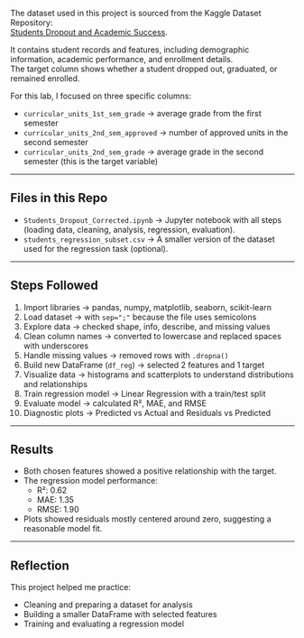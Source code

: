 The dataset used in this project is sourced from the Kaggle Dataset Repository:  
[Students Dropout and Academic Success](https://www.kaggle.com/datasets/mahwiz/students-dropout-and-academic-success-dataset).  

It contains student records and features, including demographic information, academic performance, and enrollment details.  
The target column shows whether a student dropped out, graduated, or remained enrolled.  

For this lab, I focused on three specific columns:  
- `curricular_units_1st_sem_grade` → average grade from the first semester  
- `curricular_units_2nd_sem_approved` → number of approved units in the second semester  
- `curricular_units_2nd_sem_grade` → average grade in the second semester (this is the target variable)  

---

##  Files in this Repo
- `Students_Dropout_Corrected.ipynb` → Jupyter notebook with all steps (loading data, cleaning, analysis, regression, evaluation).  
- `students_regression_subset.csv` → A smaller version of the dataset used for the regression task (optional).  

---

##  Steps Followed
1. Import libraries → pandas, numpy, matplotlib, seaborn, scikit-learn  
2. Load dataset → with `sep=";"` because the file uses semicolons  
3. Explore data → checked shape, info, describe, and missing values  
4. Clean column names → converted to lowercase and replaced spaces with underscores  
5. Handle missing values → removed rows with `.dropna()`  
6. Build new DataFrame (`df_reg`) → selected 2 features and 1 target  
7. Visualize data → histograms and scatterplots to understand distributions and relationships  
8. Train regression model → Linear Regression with a train/test split  
9. Evaluate model → calculated R², MAE, and RMSE 
10. Diagnostic plots → Predicted vs Actual and Residuals vs Predicted  

---

## Results
- Both chosen features showed a positive relationship with the target.  
- The regression model performance:  
  - R²: 0.62  
  - MAE: 1.35  
  - RMSE: 1.90  
- Plots showed residuals mostly centered around zero, suggesting a reasonable model fit.  

---

## Reflection
This project helped me practice:  
- Cleaning and preparing a dataset for analysis  
- Building a smaller DataFrame with selected features  
- Training and evaluating a regression model  
 

